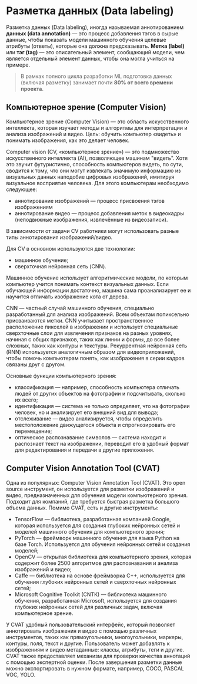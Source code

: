 
# Разметка данных (Data labeling)

Разметка данных (Data labeling), иногда называемая аннотированием **данных (data annotation)** — это процесс добавления тэгов 
в сырые данные, чтобы показать модели машинного обучения целевые атрибуты (ответы), которые она должна предсказывать. 
**Метка (label)** или **тэг (tag)** — это описательный элемент, сообщающий модели, чем является отдельный элемент данных, 
чтобы она могла учиться на примере. 


> В рамках полного цикла разработки ML подготовка данных (включая разметку) занимает почти **80% от всего времени проекта**.


## Компьютерное зрение (Computer Vision)

Компьютерное зрение (Computer Vision) — это область искусственного интеллекта, которая изучает методы и алгоритмы для 
интерпретации и анализа изображений и видео. Цель: обучить компьютер «видеть» и понимать изображения, как это делает человек.

Computer vision (CV, «компьютерное зрение») — это подмножество искусственного интеллекта (AI), позволяющее машинам "видеть". 
Хотя это звучит футуристично, способность компьютеров видеть, по сути, сводится к тому, что они могут извлекать значимую 
информацию из визуальных данных наподобие цифровых изображений, имитируя визуальное восприятие человека. Для этого компьютерам 
необходимо следующее:
- аннотирование изображений — процесс присвоения тэгов изображениям
- аннотирование видео — процесс добавления меток в видеокадры (неподвижные изображения, извлечённые из видеозаписи).

В зависимости от задачи CV работники могут использовать разные типы аннотирования изображений/видео.

Для CV в основном используются две технологии:
- машинное обучение;
- сверхточная нейронная сеть (CNN).

Машинное обучение использует алгоритмические модели, по которым компьютер учится понимать контекст визуальных данных. 
Если обучающей информации достаточно, машина сама проанализирует ее и научится отличать изображение кота от дерева.

CNN — частный случай машинного обучения, специально разработанный для анализа изображений. Всем объектам попиксельно 
присваиваются метки. CNN учитывает пространственное расположение пикселей в изображении и использует специальные 
сверхточные слои для извлечения признаков на разных уровнях, начиная с общих признаков, таких как линии и формы, 
до все более сложных, таких как контуры и текстуры. Рекуррентная нейронная сеть (RNN) используется аналогичным образом 
для видеоприложений, чтобы помочь компьютерам понять, как изображения в серии кадров связаны друг с другом.

Основные функции компьютерного зрения:
- классификация — например, способность компьютера отличать людей от других объектов на фотографии и подсчитывать, сколько их всего;
- идентификация — система не только определяет, что на фотографии человек, но и анализирует его внешний вид для вывода;
- отслеживание — видео анализируется, чтобы определить местоположение движущегося объекта и спрогнозировать его перемещение;
- оптическое распознавание символов — система находит и распознает текст на изображении, переводит его в удобный формат 
для редактирования и передачи в другие приложения.

## Computer Vision Annotation Tool (CVAT)

Одна из популярных: Computer Vision Annotation Tool (CVAT). Это open source инструмент, он используется для разметки изображений 
и видео, предназначенных для обучения модели компьютерного зрения. Подходит для компаний, где требуется быстрая разметка большого 
объема данных.
Помимо CVAT, есть и другие инструменты:
- TensorFlow — библиотека, разработанная компанией Google, которая используется для создания глубоких нейронных сетей и моделей 
машинного обучения для компьютерного зрения;
- PyTorch — фреймворк машинного обучения для языка Python на базе Torch. Используется для обучения нейронных сетей и создания моделей;
- OpenCV — открытая библиотека для компьютерного зрения, которая содержит более 2500 алгоритмов для распознавания и анализа изображений и видео;
- Caffe — библиотека на основе фреймворка С++, используется для обучения глубоких нейронных сетей и сверхточных нейронных сетей;
- Microsoft Cognitive Toolkit (CNTK) — библиотека машинного обучения, разработанная Microsoft, используется для создания глубоких 
нейронных сетей для различных задач, включая компьютерное зрение.

У CVAT удобный пользовательский интерфейс, который позволяет аннотировать изображения и видео с помощью различных инструментов, 
таких как прямоугольники, многоугольники, маркеры, контуры, поля, текст и другие. Пользователь может добавлять к изображениям 
и видео метаданные: классы, атрибуты, теги и другие. CVAT также предоставляет механизм для проверки качества аннотаций с помощью 
экспертной оценки. После завершения разметки данные можно экспортировать в нужном формате, например, COCO, PASCAL VOC, YOLO.
